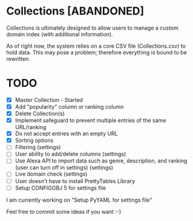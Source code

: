 # Collections [ABANDONED]
Collections is ultimately designed to allow users to manage a custom domain index (with additional information).

As of right now, the system relies on a core CSV file (Collections.csv) to hold data. This may pose a problem; therefore everything is bound to be rewritten.

# TODO

- [x] Master Collection - Started
- [x] Add "popularity" column or ranking column
- [x] Delete Collection(s)
- [x] Implement safeguard to prevent multiple entries of the same URL/ranking
- [x] Do not accept entries with an empty URL
- [x] Sorting options
- [ ] Filtering (settings) 
- [ ] User ability to add/delete columns (settings)
- [ ] Use Alexa API to import data such as genre, description, and ranking (user can turn off in settings) (settings)
- [ ] Live domain check (settings)
- [ ] User doesn't have to install PrettyTables Library
- [ ] Setup CONFIGOBJ 5 for settings file

I am currently working on "Setup PyYAML for settings file"


Feel free to commit some ideas if you want :-)
